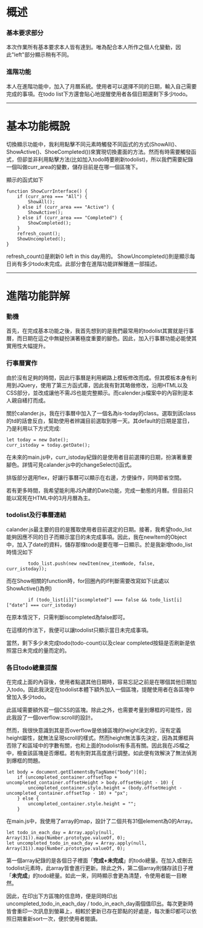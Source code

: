 # 概述
### 基本要求部分
本次作業所有基本要求本人皆有達到。唯為配合本人所作之個人化變動，因此"left"部分顯示稍有不同。
###  進階功能
本人在進階功能中，加入了月曆系統。使用者可以選擇不同的日期，輸入自己需要完成的事項。在todo list下方還會貼心地提醒使用者各個日期還剩下多少todo。
- - - - - - - - - - - -
# 基本功能概說
切換顯示功能中，我利用點擊不同元素時觸發不同函式的方式(ShowAll()、ShowActive()、ShoeCompleted())來實現切換畫面的方法。然而有時需要觸發函式，但卻並非利用點擊方法(比如加入todo時要刷新todolist)，所以我們需要紀錄一個叫做curr_area的變數，儲存目前是在哪一個區塊下。

顯示的函式如下
```
function ShowCurrInterface() {
    if (curr_area === "All") {
        ShowAll();
    } else if (curr_area === "Active") {
        ShowActive();
    } else if (curr_area === "Completed") {
        ShowCompleted();
    }
    refresh_count();
    ShowUncompleted();
}
```
refresh_count()是刷新0 left in this day用的。
ShowUncompleted()則是顯示每日尚有多少todo未完成。此部分會在進階功能詳解鍾進一部描述。
- - -
# 進階功能詳解
### 動機
  首先，在完成基本功能之後，我首先想到的是我們最常用的todolist其實就是行事曆，而日期在這之中無疑扮演著極度重要的腳色。因此，加入行事曆功能必能使其實用性大幅提升。
### 行事曆實作
由於沒有足夠的時間，因此行事曆是利用網路上模板修改而成。但其模板本身有利用到JQuery，使用了第三方函式庫，因此我有對其略做修改，沿用HTML以及CSS部分，並改成讓他不需JS也能完整顯示。而calender.js檔案中的內容則是本人親自繕打而成。

關於calander.js，我在行事曆中加入了一個名為is-today的class。選取到該class的td的話會反白，幫助使用者辨識目前選取到哪一天。其default的日期是當日，乃是利用以下方式完成:
```
let today = new Date();
curr_istoday = today.getDate();
```
在未來的main.js中，curr_istoday紀錄的是使用者目前選擇的日期，扮演著重要腳色。詳情可見calander.js中的changeSelect()函式。

排版部分選用flex，好讓行事曆可以顯示在右邊，方便操作，同時節省空間。

若有更多時間，我希望能利用JS內建的Date功能，完成一動態的月曆。但目前只能以寫死在HTML中的3月月曆為主。

### todolist及行事曆連結
calander.js最主要的目的是獲取使用者目前選定的日期。接著，我希望todo_list能夠因應不同的日子而顯示當日的未完成事項。因此，我在newItem的Object中，加入了date的資料，儲存那條todo是要在哪一日顯示。於是我新增todo_list時情況如下
```
        todo_list.push(new newItem(new_itemNode, false, curr_istoday));
```
而在Show相關的function時，for回圈內的if判斷需要改寫如下(此處以ShowActive()為例)
```
        if (todo_list[i]["iscompleted"] === false && todo_list[i]["date"] === curr_istoday) 
```
在原本情況下，只需判斷iscompleted為false即可。

在這樣的作法下，我便可以讓todolist只顯示當日未完成事項。

當然，剩下多少未完成todo(todo-count)以及clear completed按鈕是否刷新是依照當日未完成的量而定的。
### 各日todo總量提醒
在完成上面的內容後，使用者點選其他日期時，容易忘記之前是在哪個其他日期加入todo。因此我決定在todolist本體下額外加入一個區塊，提醒使用者在各區塊中曾加入多少todo。

此區域需要額外寫一個CSS的區塊。除此之外，也需要考量到爆框的可能性，因此我設了一個overflow:scroll的設計。

然而，我很快意識到其是否overflow是依據區塊的height決定的，沒有定義height屬性，就無法呈現scroll的樣式。然而height無法事先決定，因為其爆框與否除了和區域中的字數有關，也和上面的todolist有多高有關。因此我在JS檔之中，檢查該區塊是否爆框。若有則對其高度進行調整。如此便有效解決了無法偵測到爆框的問題。
```
let body = document.getElementsByTagName("body")[0];
    if (uncompleted_container.offsetTop + uncompleted_container.offsetHeight > body.offsetHeight - 10) {
        uncompleted_container.style.height = (body.offsetHeight - uncompleted_container.offsetTop - 10) + "px";
    } else {
        uncompleted_container.style.height = "";
    }
```

在main.js中，我使用了array的map，設計了二個共有31個element為0的Array。
```
let todo_in_each_day = Array.apply(null, Array(31)).map(Number.prototype.valueOf, 0);
let uncompleted_todo_in_each_day = Array.apply(null, Array(31)).map(Number.prototype.valueOf, 0);
```
第一個array紀錄的是各個日子裡面「__完成+未完成__」的todo總量。在加入或刪去todolist元素時，此array皆會進行更新。除此之外，第二個array則儲存該日子裡「__未完成__」的todo總量。如此一來，同時顯示會更為清楚，令使用者能一目瞭然。

因此，在印出下方區塊的信息時，便是同時印出uncompleted_todo_in_each_day / todo_in_each_day兩個值印出。每次更新時皆會重印一次訊息到螢幕上，相較於更新已存在節點的好處是，每次重印都可以依照日期重新sort一次，便於使用者閱讀。



